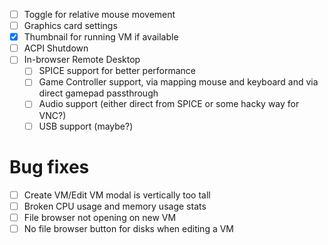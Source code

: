 - [ ] Toggle for relative mouse movement
- [ ] Graphics card settings 
- [x] Thumbnail for running VM if available
- [ ] ACPI Shutdown
- [ ] In-browser Remote Desktop
    - [ ] SPICE support for better performance
    - [ ] Game Controller support, via mapping mouse and keyboard and via direct gamepad passthrough
    - [ ] Audio support (either direct from SPICE or some hacky way for VNC?)
    - [ ] USB support (maybe?)

# Bug fixes
- [ ] Create VM/Edit VM modal is vertically too tall
- [ ] Broken CPU usage and memory usage stats
- [ ] File browser not opening on new VM
- [ ] No file browser button for disks when editing a VM